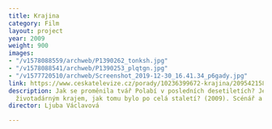 ```yaml
---
title: Krajina
category: Film
layout: project
year: 2009
weight: 900
images:
- "/v1578088559/archweb/P1390262_tonksh.jpg"
- "/v1578088541/archweb/P1390253_plqtgn.jpg"
- "/v1577720510/archweb/Screenshot_2019-12-30_16.41.34_p6gady.jpg"
link: https://www.ceskatelevize.cz/porady/10236399672-krajina/209542158690001
description: Jak se proměnila tvář Polabí v posledních desetiletích? Je stále tím
  životadárným krajem, jak tomu bylo po celá staletí? (2009). Scénář a režie L. Václavová
director: Ljuba Václavová

---
```

